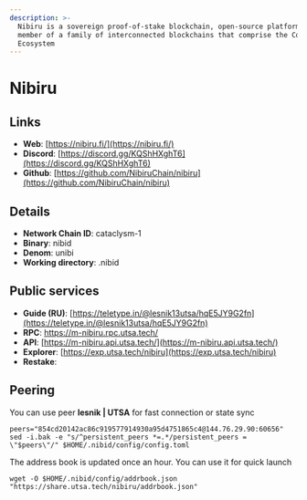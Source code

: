 ```yaml
---
description: >-
  Nibiru is a sovereign proof-of-stake blockchain, open-source platform, and
  member of a family of interconnected blockchains that comprise the Cosmos
  Ecosystem
---
```


# Nibiru

## Links

* **Web**: [https://nibiru.fi/](https://nibiru.fi/)
* **Discord**: [https://discord.gg/KQShHXghT6](https://discord.gg/KQShHXghT6)
* **Github**: [https://github.com/NibiruChain/nibiru](https://github.com/NibiruChain/nibiru)

## **Details**

* **Network Chain ID**: cataclysm-1
* **Binary**: nibid
* **Denom**: unibi
* **Working directory**: .nibid

## Public services

* **Guide (RU)**: [https://teletype.in/@lesnik13utsa/hqE5JY9G2fn](https://teletype.in/@lesnik13utsa/hqE5JY9G2fn)
* **RPC**: [https://m-nibiru.rpc.utsa.tech/ ](https://m-nibiru.rpc.utsa.tech/)
* **API**: [https://m-nibiru.api.utsa.tech/](https://m-nibiru.api.utsa.tech/)
* **Explorer**: [https://exp.utsa.tech/nibiru](https://exp.utsa.tech/nibiru)
* **Restake**:&#x20;

## Peering

You can use peer **lesnik | UTSA** for fast connection or state sync

```shell
peers="854cd20142ac86c919577914930a95d4751865c4@144.76.29.90:60656"
sed -i.bak -e "s/^persistent_peers *=.*/persistent_peers = \"$peers\"/" $HOME/.nibid/config/config.toml
```

The address book is updated once an hour. You can use it for quick launch

```shell
wget -O $HOME/.nibid/config/addrbook.json "https://share.utsa.tech/nibiru/addrbook.json"
```

